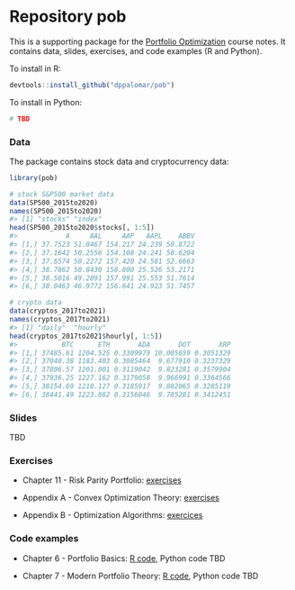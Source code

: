 <!-- README.md is generated from README.Rmd. Please edit that file -->

# Repository pob

This is a supporting package for the [Portfolio
Optimization](https://www.danielppalomar.com/teaching-courses/fall-2022-23-mafs5310-portfolio-optimization-with-r/)
course notes. It contains data, slides, exercises, and code examples (R
and Python).

To install in R:

``` r
devtools::install_github("dppalomar/pob")
```

To install in Python:

``` r
# TBD
```

### Data

The package contains stock data and cryptocurrency data:

``` r
library(pob)

# stock S&P500 market data
data(SP500_2015to2020)
names(SP500_2015to2020)
#> [1] "stocks" "index"
head(SP500_2015to2020$stocks[, 1:5])
#>            A     AAL     AAP   AAPL    ABBV
#> [1,] 37.7523 51.0467 154.217 24.239 50.8722
#> [2,] 37.1642 50.2556 154.108 24.241 50.6204
#> [3,] 37.6574 50.2272 157.420 24.581 52.6663
#> [4,] 38.7862 50.8430 158.800 25.526 53.2171
#> [5,] 38.5016 49.2891 157.991 25.553 51.7614
#> [6,] 38.0463 46.9772 156.641 24.923 51.7457

# crypto data
data(cryptos_2017to2021)
names(cryptos_2017to2021)
#> [1] "daily"  "hourly"
head(cryptos_2017to2021$hourly[, 1:5])
#>           BTC      ETH       ADA       DOT       XRP
#> [1,] 37485.61 1204.525 0.3309979 10.005659 0.3051329
#> [2,] 37040.38 1183.403 0.3085464  9.677910 0.3237329
#> [3,] 37806.57 1201.001 0.3119042  9.823281 0.3579904
#> [4,] 37936.25 1227.162 0.3179058  9.966991 0.3364566
#> [5,] 38154.69 1218.127 0.3185917  9.882065 0.3285119
#> [6,] 38441.49 1223.862 0.3156046  9.785281 0.3412451
```

### Slides

TBD

### Exercises

-   Chapter 11 - Risk Parity Portfolio:
    [exercises](exercises/ch11-exercises.pdf)

-   Appendix A - Convex Optimization Theory:
    [exercises](exercises/appA-exercises.pdf)

-   Appendix B - Optimization Algorithms:
    [exercices](exercises/appB-exercises.pdf)

### Code examples

-   Chapter 6 - Portfolio Basics: [R
    code](https://raw.githack.com/dppalomar/pob/master/code_examples/R/ch6-R.html),
    Python code TBD

-   Chapter 7 - Modern Portfolio Theory: [R
    code](https://raw.githack.com/dppalomar/pob/master/code_examples/R/ch7-R.html),
    Python code TBD
